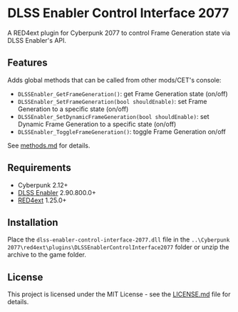 # DLSS Enabler Control Interface 2077

A RED4ext plugin for Cyberpunk 2077 to control Frame Generation state via DLSS Enabler's API.

## Features
Adds global methods that can be called from other mods/CET's console:
- `DLSSEnabler_GetFrameGeneration()`: get Frame Generation state (on/off)
- `DLSSEnabler_SetFrameGeneration(bool shouldEnable)`: set Frame Generation to a specific state (on/off)
- `DLSSEnabler_SetDynamicFrameGeneration(bool shouldEnable)`: set Dynamic Frame Generation to a specific state (on/off)
- `DLSSEnabler_ToggleFrameGeneration()`: toggle Frame Generation on/off

See [methods.md](docs/methods.md) for details.

## Requirements
+ Cyberpunk 2.12+
+ [DLSS Enabler](https://github.com/artur-graniszewski/DLSS-Enabler) 2.90.800.0+
+ [RED4ext](https://github.com/WopsS/RED4ext) 1.25.0+

## Installation
Place the `dlss-enabler-control-interface-2077.dll` file in the `..\Cyberpunk 2077\red4ext\plugins\DLSSEnablerControlInterface2077` folder or unzip the archive to the game folder.

## License
This project is licensed under the MIT License - see the [LICENSE.md](LICENSE.md) file for details.
